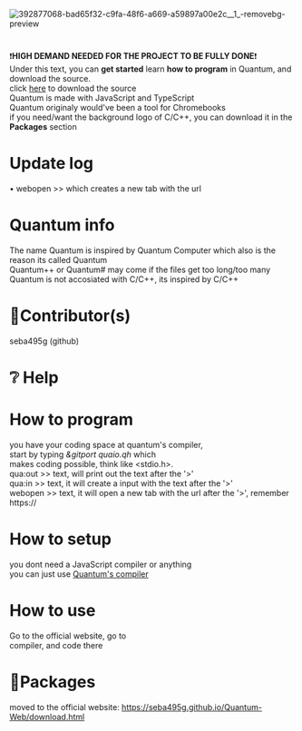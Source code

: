 ![392877068-bad65f32-c9fa-48f6-a669-a59897a00e2c__1_-removebg-preview](https://github.com/user-attachments/assets/c2f7215d-9ce4-40ce-9190-ffd018e3a316)

# 
❗**HIGH DEMAND NEEDED FOR THE PROJECT TO BE FULLY DONE**❗<br />
Under this text, you can **get started** learn **how to program** in Quantum, and download the source. <br />
click [here](https://seba495g.github.io/Quantum-Web/download.html) to download the source <br />
Quantum is made with JavaScript and TypeScript <br />
Quantum originaly would've been a tool for Chromebooks <br />
if you need/want the background logo of C/C++, you can download it in the **Packages** section <br />

# Update log
 • webopen >> which creates a new tab with the url

# Quantum info
 The name Quantum is inspired by Quantum Computer which also is the reason its called Quantum <br />
 Quantum++ or Quantum# may come if the files get too long/too many <br />
 Quantum is not accosiated with C/C++, its inspired by C/C++ <br />

# 📜Contributor(s)
 seba495g (github)<br />

# ❔ Help

  # How to program
   you have your coding space at quantum's compiler, <br />
   start by typing *&gitport quaio.qh* which <br />
   makes coding possible, think like <stdio.h>. <br />
   qua:out >> text, will print out the text after the '>' <br />
   qua:in >> text, it will create a input with the text after the '>' <br />
   webopen >> text, it will open a new tab with the url after the '>', remember https:// <br />
   
  # How to setup
   you dont need a JavaScript compiler or anything<br />
   you can just use [Quantum's compiler](https://seba495g.github.io/Quantum-Web/compiler.html)<br />
   
  # How to use
   Go to the official website, go to <br />
compiler, and code there


# 📂Packages
 moved to the official website:
https://seba495g.github.io/Quantum-Web/download.html

